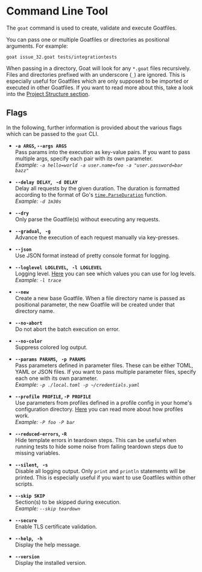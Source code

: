 # Command Line Tool

The `goat` command is used to create, validate and execute Goatfiles.

You can pass one or multiple Goatfiles or directories as positional arguments. For example:
```
goat issue_32.goat tests/integrationtests
```

When passing in a directory, Goat will look for any `*.goat` files recursively. Files and directories prefixed with an underscore (`_`) are ignored. This is especially useful for Goatfiles which are only supposed to be imported or executed in other Goatfiles. If you want to read more about this, take a look into the [Project Structure section](../project-structure/index.md). 

## Flags

In the following, further information is provided about the various flags which can be passed to the `goat` CLI.

- **`-a ARGS`, `--args ARGS`**  
  Pass params into the execution as key-value pairs. If you want to pass multiple args, specify each pair with its own parameter.  
  *Example: `-a hello=world -a user.name=foo -a "user.password=bar bazz"`*

- **`--delay DELAY`, ` -d DELAY`**  
  Delay all requests by the given duration. The duration is formatted according to the format of Go's [`time.ParseDuration`](https://pkg.go.dev/time#ParseDuration) function.  
  *Example: `-d 1m30s`*

- **`--dry`**  
  Only parse the Goatfile(s) without executing any requests.

- **`--gradual`, ` -g`**  
  Advance the execution of each request manually via key-presses.

- **`--json`**  
  Use JSON format instead of pretty console format for logging.

- **`--loglevel LOGLEVEL`, ` -l LOGLEVEL`**  
  Logging level. [Here](https://github.com/zekroTJA/rogu#levels) you can see which values you can use for log levels.  
  *Example: `-l trace`*

- **`--new`**  
  Create a new base Goatfile. When a file directory name is passed as positional parameter, the new Goatfile will be created under that directory name.

- **`--no-abort`**  
  Do not abort the batch execution on error.

- **`--no-color`**  
  Suppress colored log output.

- **`--params PARAMS`, ` -p PARAMS`**  
  Pass parameters defined in parameter files. These can be either TOML, YAML or JSON files. If you want to pass multiple parameter files, specify each one with its own parameter.  
  *Example: `-p ./local.toml -p ~/credentials.yaml`*

- **`--profile PROFILE`, `-P PROFILE`**  
  Use parameters from profiles defined in a profile config in your home's configuration directory. [Here](./profiles.md) you can read more about how profiles work.    
  *Example: `-P foo -P bar`*

- **`--reduced-errors`, `-R`**  
  Hide template errors in teardown steps. This can be useful when running tests to hide some noise from failing teardown steps due to missing variables.

- **`--silent`, ` -s`**  
  Disable all logging output. Only `print` and `println` statements will be printed. This is especially useful if you want to use Goatfiles within other scripts.

- **`--skip SKIP`**  
  Section(s) to be skipped during execution.  
  *Example: `--skip teardown`*

- **`--secure`**  
  Enable TLS certificate validation.

- **`--help`, ` -h`**  
  Display the help message.

- **`--version`**  
  Display the installed version.
